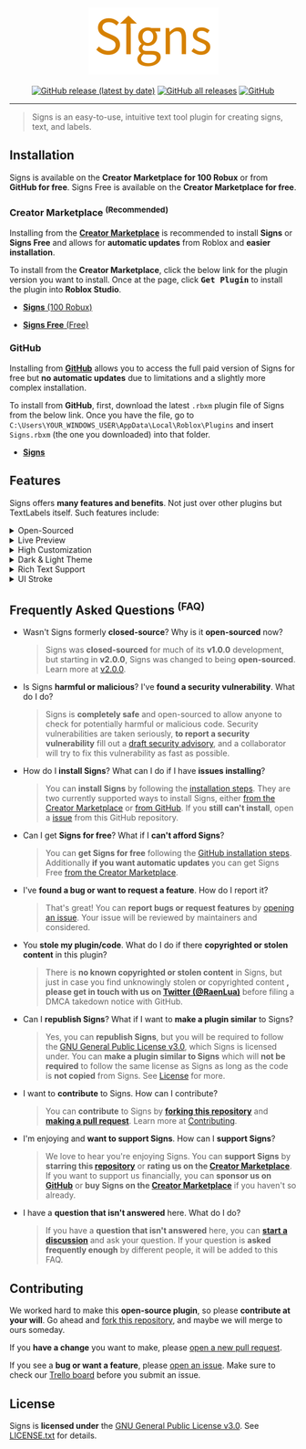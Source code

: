 <div align="center">
    <a href="https://github.com/The-Winner-Games/Signs/releases"><img   src="assets/type/SignsText.png" alt="Signs - A Roblox Studio Plugin" height="117"/></a>
</div>

<div>&nbsp;</div>

<div align="center">
    <a href="https://github.com/The-Winner-Games/Signs/releases"><img alt="GitHub release (latest by date)" src="https://img.shields.io/github/v/release/The-Winner-Games/Signs"></a>
    <a href="https://create.roblox.com/marketplace/asset/6967799394/Signs"><img alt="GitHub all releases" src="https://img.shields.io/github/downloads/The-Winner-Games/Signs/total"></a>
    <a href="LICENSE.txt"><img alt="GitHub" src="https://img.shields.io/github/license/The-Winner-Games/Signs"></a>
</div>

---

> Signs is an easy-to-use, intuitive text tool plugin for creating signs, text, and labels.

## Installation

Signs is available on the **Creator Marketplace for 100 Robux** or from **GitHub for free**. Signs Free is available on the **Creator Marketplace for free**.

### Creator Marketplace <sup>(Recommended)</sup>

Installing from the [**Creator Marketplace**](https://create.roblox.com/docs/production/publishing/creator-marketplace) is recommended to install **Signs** or **Signs Free** and allows for **automatic updates** from Roblox and **easier installation**.

To install from the **Creator Marketplace**, click the below link for the plugin version you want to install. Once at the page, click <kbd>**Get Plugin**</kbd    > to install the plugin into **Roblox Studio**.

- [**Signs** (100 Robux)](https://create.roblox.com/marketplace/asset/6967799394/)

- [**Signs Free** (Free)](https://create.roblox.com/marketplace/asset/6967799394/)

### GitHub

Installing from [**GitHub**](https://github.com/about) allows you to access the full paid version of Signs for free but **no automatic updates** due to limitations and a slightly more complex installation.

To install from **GitHub**, first, download the latest `.rbxm` plugin file of Signs from the below link. Once you have the file, go to `C:\Users\YOUR_WINDOWS_USER\AppData\Local\Roblox\Plugins` and insert `Signs.rbxm` (the one you downloaded) into that folder.

- [**Signs**](https://github.com/The-Winner-Games/Signs/releases)

## Features

Signs offers **many features and benefits**. Not just over other plugins but TextLabels itself. Such features include:

<details><summary>Open-Sourced</summary>
Signs is open source and free. Change and modify the plugin to meet what you want. Look out for some bugs and fix them, and we could even add your code to the official plugin. Know what you run on your computer.
</details>

<details><summary>Live Preview</summary>
Edit signs and view changes in a preview showing exactly how your sign will look. Each and every change you make in the editor is updated to the preview. View signs before they are inserted.
</details>

<details><summary>High Customization</summary>
Edit the outline of your text, the background, and even the sign itself. Change the colors of each of these properties along with transparency. Manipulate how light interacts with your sign and if it is always rendered on top.
</details>

<details><summary>Dark & Light Theme</summary>
The plugin's theme will automatically update when using Signs to match Roblox Studio's. No restarting of Roblox Studio or Signs is needed due to Signs being able to detect and change its theme when Roblox Studio's theme changes.
</details>

<details><summary>Rich Text Support</summary>
Rich Text allows you to bold, italicize, underline, change the size, increase stroke, and many more aspects of your text from each and every letter. Use simple markup tags to change any part of your text.
</details>

<details><summary>UI Stroke</summary>
Change the stroke of the font in customize in ways that the text stroke property can't. Edit the outline join and thickness as well as normal text stroke properties like color and transparency.
</details>

## Frequently Asked Questions <sup>(FAQ)</sup>

- Wasn't Signs formerly **closed-source**? Why is it **open-sourced** now?

    > Signs was **closed-sourced** for much of its **v1.0.0** development, but starting in **v2.0.0**, Signs was changed to being **open-sourced**. Learn more at [v2.0.0](https://github.com/The-Winner-Games/Signs/releases/tag/v2.0.0).

- Is Signs **harmful or malicious**? I've **found a security vulnerability**. What do I do?

    > Signs is **completely safe** and open-sourced to allow anyone to check for potentially harmful or malicious code. Security vulnerabilities are taken seriously, **to report a security vulnerability** fill out a [draft security advisory](https://github.com/The-Winner-Games/Signs/security/advisories/new), and a collaborator will try to fix this vulnerability as fast as possible.

- How do I **install Signs**? What can I do if I have **issues installing**?

    > You can **install Signs** by following the [installation steps](https://github.com/The-Winner-Games/Signs#installation). They are two currently supported ways to install Signs, either [from the Creator Marketplace](https://create.roblox.com/marketplace/asset/6967799394/) or [from GitHub](https://github.com/The-Winner-Games/Signs/releases). If you **still can't install**, open a [issue](https://github.com/The-Winner-Games/Signs/issues/new/choose) from this GitHub repository.

- Can I get **Signs for free**? What if I **can't afford Signs**?

    > You can **get Signs for free** following the [GitHub installation steps](README.md#github). Additionally **if you want automatic updates** you can get Signs Free [from the Creator Marketplace](https://create.roblox.com/marketplace/asset/6967799394/).

- I've **found a bug or want to request a feature**. How do I report it?

    > That's great! You can **report bugs or request features** by [opening an issue](https://github.com/The-Winner-Games/Signs/issues/new/choose). Your issue will be reviewed by maintainers and considered.

- You **stole my plugin/code**. What do I do if there **copyrighted or stolen content** in this plugin?

    > There is **no known copyrighted or stolen content** in Signs, but just in case you find unknowingly stolen or copyrighted content **, please get in touch with us on [Twitter (@RaenLua)](https://twitter.com/RaenLua)** before filing a DMCA takedown notice with GitHub.

- Can I **republish Signs**? What if I want to **make a plugin similar** to Signs?

    > Yes, you can **republish Signs**, but you will be required to follow the [GNU General Public License v3.0](https://www.gnu.org/licenses/gpl-3.0.en.html), which Signs is licensed under. You can **make a plugin similar to Signs** which will **not be required** to follow the same license as Signs as long as the code is **not copied** from Signs. See [License](README.md#license) for more.

- I want to **contribute** to Signs. How can I contribute?

    > You can **contribute** to Signs by **[forking this repository](https://github.com/The-Winner-Games/Signs/fork)** and **[making a pull request](https://github.com/The-Winner-Games/Signs/compare)**. Learn more at [Contributing](README.md#contributing).

- I'm enjoying and **want to support Signs**. How can I **support Signs**?

    > We love to hear you're enjoying Signs. You can **support Signs** by **starring this [repository](https://github.com/The-Winner-Games/Signs)** or **rating us on the [Creator Marketplace](https://create.roblox.com/marketplace/asset/6967799394/Signs)**. If you want to support us financially, you can **sponsor us on [GitHub](https://github.com/The-Winner-Games/Signs)** or **buy Signs on the [Creator Marketplace](https://create.roblox.com/marketplace/asset/6967799394/Signs)** if you haven't so already.

- I have a **question that isn't answered** here. What do I do?
    > If you have a **question that isn't answered** here, you can **[start a discussion](https://github.com/The-Winner-Games/Signs/discussions/new/choose)** and ask your question. If your question is **asked frequently enough** by different people, it will be added to this FAQ.

## Contributing

We worked hard to make this **open-source plugin**, so please **contribute at your will**. Go ahead and [fork this repository](https://github.com/The-Winner-Games/Signs/fork), and maybe we will merge to ours someday.

If you **have a change** you want to make, please [open a new pull request](https://github.com/The-Winner-Games/Signs/compare).

If you see a **bug or want a feature**, please [open an issue](https://github.com/The-Winner-Games/Signs/issues/new/choose). Make sure to check our [Trello board](https://trello.com/b/OVQpLwYq/signs-plugin-roadmap) before you submit an issue.

## License

Signs is **licensed under** the [GNU General Public License v3.0](https://www.gnu.org/licenses/gpl-3.0.en.html). See [LICENSE.txt](LICENSE.txt) for details.
